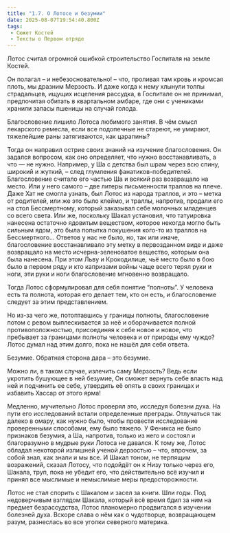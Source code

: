 ```yaml
---
title: "1.7. О Лотосе и безумии"
date: 2025-08-07T19:54:40.800Z
tags:
 - Сюжет Костей
 - Тексты о Первом отряде
---
```


Лотос считал огромной ошибкой строительство Госпиталя на земле Костей.

Он полагал – и небезосновательно! – что, проливая там кровь и кромсая
плоть, мы дразним Мерзость. И даже когда к нему хлынули толпы
страдальцев, ищущих исцеления рассудка, в Госпитале он не принимал,
предпочитая обитать в квартальном амбаре, где они с учениками хранили
запасы пшеницы на случай голода.

Благословение лишило Лотоса любимого занятия. В чём смысл лекарского
ремесла, если все подопечные не стареют, не умирают, тяжелейшие раны
затягиваются, как царапины?

Тогда он направил острие своих знаний на изучение благословения. Он
задался вопросом, как оно определяет, что нужно восстанавливать, а что —
не нужно. Например, у Ша с детства был шрам через всю спину, широкий и
жуткий, – след глумления фанатиков-победителей. Благословение считало
его частью Ша и всякий раз возвращало на место. Или у него самого – две
литеры письменности траллов на плече. Даже Хат не смогла узнать, был
Лотос из народа траллов, и это – метка от родителей, или же это было
клеймо, и траллы, напротив, продали его на стол Бессмертному, который
заказывал себе молочных младенцев со всего света. Или же, поскольку
Шакал установил, что татуировка нанесена остаточно ядовитым веществом,
которое некогда могло быть сильным ядом, это была попытка покушения
кого-то из траллов на Бессмертного… Ответов у нас не было, но, так или
иначе, благословение восстанавливало эту метку в первозданном виде и
даже возвращало на место исчерна-зеленоватое вещество, которым она была
нанесена. При этом Льву и Крокодилице, чьё место было в бою было в
первом ряду и кто капризами войны чаще всего терял руки и ноги, эти руки
и ноги благословение мгновенно возвращало.

Тогда Лотос сформулировал для себя понятие “полноты”. У человека есть та
полнота, которая его делает тем, кто он есть, и благословение следует за
этим представлением.

Но из-за чего же, потоптавшись у границы полноты, благословение потом с
ревом выплескивается за неё и оборачивается полной противоположностью,
присоединяя к себе новое и новое, что пребывает за границами полноты
человека и от природы ему чуждо? Лотос думал над этим долго, пока не
нашёл для себя ответа.

Безумие. Обратная сторона дара – это безумие.

Можно ли, в таком случае, излечить саму Мерзость? Ведь если укротить
бушующее в ней безумие, Он сможет вернуть себе власть над ней и
подчинить ее себе, утвердить её опять в своих границах и избавить Хассар
от этого ярма!

Медленно, мучительно Лотос проверял это, исследуя болезни духа. На пути
его исследований встали определенные преграды. Отлучаться так далеко в
омару, как нужно было, чтобы провести исследование проверенными
способами, ему было тяжело. У Феникса не было признаков безумия, а Ша,
напротив, только из него и состоял и благоразумно в мудрые руки Лотоса
не давался. К тому же, Лотос обладал некоторой излишней ученой дерзостью
– что, впрочем, за собой знал, как знали и мы все. И Шакал тоном, не
терпящим возражений, сказал Лотосу, что подойдёт он к Низу только через
его, Шакала, труп, пока не убедит его, что действительно всё изучил и
принял все мыслимые и немыслимые меры предосторожности.

Лотос не стал спорить с Шакалом и засел за книги. Шли годы. Под
недоверчивым взглядом Шакала, который всё время бдил за ним на предмет
безрассудства, Лотос планомерно продвигался в изучении болезней духа.
Вскоре слава о нём как о чудотворце, возвращающем разум, разнеслась во
все уголки северного материка.
